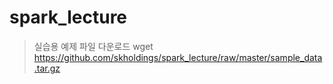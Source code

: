 # spark_lecture

> 실습용 예제 파일 다운로드
wget https://github.com/skholdings/spark_lecture/raw/master/sample_data.tar.gz

